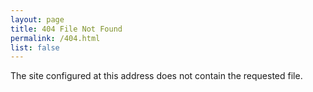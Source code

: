 ```yaml
---
layout: page
title: 404 File Not Found
permalink: /404.html
list: false
---
```


The site configured at this address does not contain the requested file.
